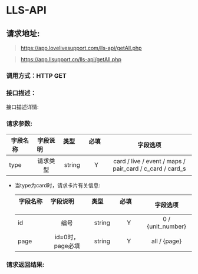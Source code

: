 # LLS-API

## 请求地址:

>https://app.lovelivesupport.com/lls-api/getAll.php

>https://app.llsupport.cn/lls-api/getAll.php

### 调用方式：HTTP GET

### 接口描述：

接口描述详情:

### 请求参数:

|字段名称       |字段说明         |类型            |必填            |字段选项        |
| -------------|:--------------:|:--------------:|:--------------:|:------:|
|type|请求类型|string|Y|card / live / event / maps / pair_card / c_card / card_s|

* 当type为card时，请求卡片有关信息:

	|字段名称       |字段说明         |类型            |必填            |字段选项        |
	| -------------|:--------------:|:--------------:|:--------------:|:------:|
	|id|编号|string|Y|0 / {unit_number}|
	|page|id=0时，page必填|string|Y|all / {page}|


###  请求返回结果:

```

```


